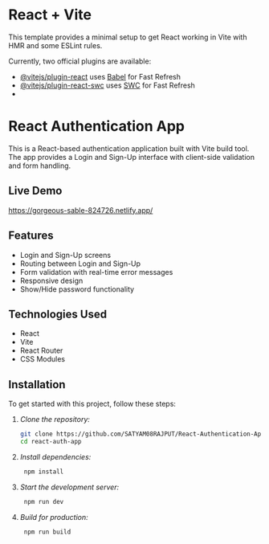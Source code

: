 # React + Vite

This template provides a minimal setup to get React working in Vite with HMR and some ESLint rules.

Currently, two official plugins are available:

- [@vitejs/plugin-react](https://github.com/vitejs/vite-plugin-react/blob/main/packages/plugin-react/README.md) uses [Babel](https://babeljs.io/) for Fast Refresh
- [@vitejs/plugin-react-swc](https://github.com/vitejs/vite-plugin-react-swc) uses [SWC](https://swc.rs/) for Fast Refresh
- 
# React Authentication App

This is a React-based authentication application built with Vite build tool. The app provides a Login and Sign-Up interface with client-side validation and form handling.

## Live Demo
https://gorgeous-sable-824726.netlify.app/

## Features
- Login and Sign-Up screens
- Routing between Login and Sign-Up
- Form validation with real-time error messages
- Responsive design
- Show/Hide password functionality

## Technologies Used
- React
- Vite
- React Router
- CSS Modules

## Installation

To get started with this project, follow these steps:

1. *Clone the repository:*
   ```bash
   git clone https://github.com/SATYAM08RAJPUT/React-Authentication-App.git
   cd react-auth-app

2. *Install dependencies:*
   ```bash
    npm install

3. *Start the development server:*
   ```bash
    npm run dev

4. *Build for production:*
   ```bash
    npm run build
